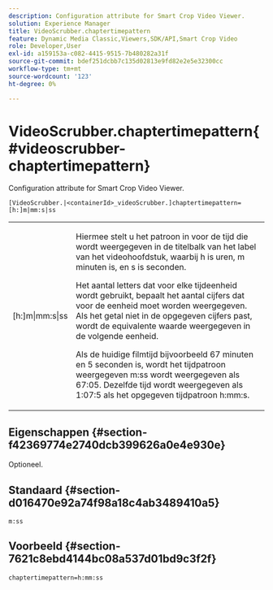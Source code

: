 ```yaml
---
description: Configuration attribute for Smart Crop Video Viewer.
solution: Experience Manager
title: VideoScrubber.chaptertimepattern
feature: Dynamic Media Classic,Viewers,SDK/API,Smart Crop Video
role: Developer,User
exl-id: a159153a-c082-4415-9515-7b480282a31f
source-git-commit: bdef251dcbb7c135d02813e9fd82e2e5e32300cc
workflow-type: tm+mt
source-wordcount: '123'
ht-degree: 0%

---
```


# VideoScrubber.chaptertimepattern{#videoscrubber-chaptertimepattern}

Configuration attribute for Smart Crop Video Viewer.

`[VideoScrubber.|<containerId>_videoScrubber.]chaptertimepattern=[h:]m|mm:s|ss`

<table id="table_C616483932C2482CA9794DDD7313FD7C"> 
 <tbody> 
  <tr> 
   <td colname="col1"> <p> <span class="codeph"> [h:]m|mm:s|ss</span> </p> </td> 
   <td colname="col2"> <p> Hiermee stelt u het patroon in voor de tijd die wordt weergegeven in de titelbalk van het label van het videohoofdstuk, waarbij <span class="codeph"> h</span> is uren, <span class="codeph"> m</span> minuten is, en <span class="codeph"> s</span> is seconden. </p> <p>Het aantal letters dat voor elke tijdeenheid wordt gebruikt, bepaalt het aantal cijfers dat voor de eenheid moet worden weergegeven. Als het getal niet in de opgegeven cijfers past, wordt de equivalente waarde weergegeven in de volgende eenheid. </p> <p>Als de huidige filmtijd bijvoorbeeld 67 minuten en 5 seconden is, wordt het tijdpatroon weergegeven <span class="codeph"> m:ss</span> wordt weergegeven als 67:05. Dezelfde tijd wordt weergegeven als 1:07:5 als het opgegeven tijdpatroon <span class="codeph"> h:mm:s</span>. </p> </td> 
  </tr> 
 </tbody> 
</table>

## Eigenschappen {#section-f42369774e2740dcb399626a0e4e930e}

Optioneel.

## Standaard {#section-d016470e92a74f98a18c4ab3489410a5}

`m:ss`

## Voorbeeld {#section-7621c8ebd4144bc08a537d01bd9c3f2f}

```
chaptertimepattern=h:mm:ss
```
